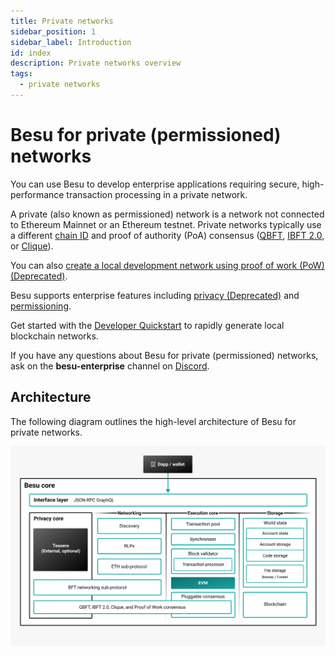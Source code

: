 ```yaml
---
title: Private networks
sidebar_position: 1
sidebar_label: Introduction
id: index
description: Private networks overview
tags:
  - private networks
---
```


# Besu for private (permissioned) networks

You can use Besu to develop enterprise applications requiring secure, high-performance transaction processing in a private network.

A private (also known as permissioned) network is a network not connected to Ethereum Mainnet or an Ethereum testnet. Private networks typically use a different [chain ID](../public-networks/concepts/network-and-chain-id.md) and proof of authority (PoA) consensus ([QBFT](how-to/configure/consensus/qbft.md), [IBFT 2.0](how-to/configure/consensus/ibft.md), or [Clique](how-to/configure/consensus/clique.md)).

You can also [create a local development network using proof of work (PoW) (Deprecated)](tutorials/ethash.md).

Besu supports enterprise features including [privacy (Deprecated)](concepts/privacy/index.md) and [permissioning](concepts/permissioning/index.md).

Get started with the [Developer Quickstart](tutorials/quickstart.md) to rapidly generate local blockchain networks.

If you have any questions about Besu for private (permissioned) networks, ask on the **besu-enterprise** channel on
[Discord](https://discord.com/channels/905194001349627914/1172617318845657199).

## Architecture

The following diagram outlines the high-level architecture of Besu for private networks.

![Private architecture](../assets/images/private-architecture.jpeg)
